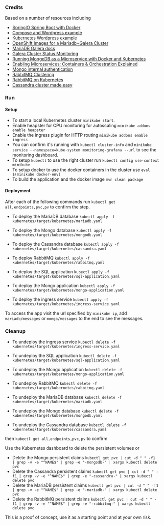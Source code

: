 ### Credits
Based on a number of resources including 
* [SpringIO Spring Boot with Docker](https://spring.io/guides/gs/spring-boot-docker/)
* [Compose and Wordpress example](https://docs.docker.com/compose/wordpress/)
* [Kubernetes Wordpress example](https://github.com/kubernetes/kubernetes/tree/master/examples/mysql-wordpress-pd)
* [OpenShift Images for a Mariadb+Galera Cluster](https://github.com/adfinis-sygroup/openshift-mariadb-galera)
* [MariaDB Galera docs](https://mariadb.com/kb/en/mariadb/getting-started-with-mariadb-galera-cluster/)
* [Galera Cluster Status Monitoring](http://galeracluster.com/documentation-webpages/monitoringthecluster.html)
* [Running MongoDB as a Microservice with Docker and Kubernetes](https://www.mongodb.com/blog/post/running-mongodb-as-a-microservice-with-docker-and-kubernetes)
* [Enabling Microservices: Containers & Orchestration Explained](https://www.mongodb.com/collateral/microservices-containers-and-orchestration-explained)
* [Mongo internal authentication](https://docs.mongodb.com/v3.0/tutorial/enable-internal-authentication/)
* [RabbitMQ Clustering](https://www.rabbitmq.com/clustering.html)
* [RabbitMQ on Kubernetes](https://wesmorgan.svbtle.com/rabbitmq-cluster-on-kubernetes-with-statefulsets)
* [Cassandra cluster made easy](http://node.mu/2015/09/18/multi-node-cassandra-cluster-made-easy-with-kubernetes/)

### Run
#### Setup
* To start a local Kubernetes cluster ```minikube start```.
* Enable heapster for CPU monitoring for autoscaling ```minikube addons enable heapster```
* Enable the ingress plugin for HTTP routing ```minikube addons enable ingress```
* You can confirm it's running with ```kubectl cluster-info``` and ```minikube service --namespace=kube-system monitoring-grafana --url``` to see the monitoring dashboard.
* To setup ```kubectl``` to use the right cluster run ```kubectl config use-context minikube```
* To setup docker to use the docker containers in the cluster use ```eval $(minikube docker-env)``` 
* To build the application and the docker image ```mvn clean package```

#### Deployment
After each of the following commands run ```kubectl get all,endpoints,pvc,pv``` to confirm the step.

* To deploy the MariaDB database ```kubectl apply -f kubernetes/target/kubernetes/mariadb.yaml```
* To deploy the Mongo database ```kubectl apply -f kubernetes/target/kubernetes/mongodb.yaml```
* To deploy the Cassandra database ```kubectl apply -f kubernetes/target/kubernetes/cassandra.yaml```

* To deploy RabbitMQ ```kubectl apply -f kubernetes/target/kubernetes/rabbitmq.yaml```

* To deploy the SQL application ```kubectl apply -f kubernetes/target/kubernetes/sql-application.yaml```
* To deploy the Mongo application ```kubectl apply -f kubernetes/target/kubernetes/mongo-application.yaml```
* To deploy the ingress service ```kubectl apply -f kubernetes/target/kubernetes/ingress-service.yaml```

To access the app visit the url specified by ```minikube ip```, add ```mariadb/messages``` or ```mongo/messages``` to the end to see the messages.

### Cleanup
* To undeploy the ingress service ```kubectl delete -f kubernetes/target/kubernetes/ingress-service.yaml```
* To undeploy the SQL application ```kubectl delete -f kubernetes/target/kubernetes/sql-application.yaml```
* To undeploy the Mongo application ```kubectl delete -f kubernetes/target/kubernetes/mongo-application.yaml```

* To undeploy RabbitMQ ```kubectl delete -f kubernetes/target/kubernetes/rabbitmq.yaml```

* To undeploy the MariaDB database ```kubectl delete -f kubernetes/target/kubernetes/mariadb.yaml```
* To undeploy the Mongo database ```kubectl delete -f kubernetes/target/kubernetes/mongodb.yaml```
* To undeploy the Cassandra database ```kubectl delete -f kubernetes/target/kubernetes/cassandra.yaml```

then ```kubectl get all,endpoints,pvc,pv``` to confirm.

Use the Kubernetes dashboard to delete the persistent volumes or 
* Delete the Mongo persistent claims ```kubectl get pvc | cut -d " " -f1 | grep -v -e "^NAME$" | grep -e "-mongodb-" | xargs kubectl delete pvc```
* Delete the Cassandra persistent claims ```kubectl get pvc | cut -d " " -f1 | grep -v -e "^NAME$" | grep -e "-cassandra-" | xargs kubectl delete pvc```
* Delete the MariaDB persistent claims ```kubectl get pvc | cut -d " " -f1 | grep -v -e "^NAME$" | grep -e "-mariadb-" | xargs kubectl delete pvc```
* Delete the RabbitMQ persistent claims ```kubectl get pvc | cut -d " " -f1 | grep -v -e "^NAME$" | grep -e "-rabbitmq-" | xargs kubectl delete pvc```

This is a proof of concept, use it as a starting point and at your own risk.
